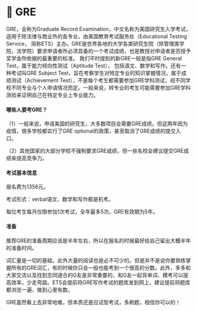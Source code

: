 # 📃 GRE

&#x20;   GRE，全称为Graduate Record Examination，中文名称为美国研究生入学考试， 适用于除法律与商业外的各专业，由美国教育考试服务处（Educational Testing Service， 简称ETS）主办。GRE是世界各地的大学各类研究生院（除管理类学院，法学院）要求申请者所必须具备的一个考试成绩，也是教授对申请者是否授予奖学金所依据的最重要的标准。 我们平时提到的新GRE一般是指GRE General Test，属于能力倾向性测试（Aptitude Test）， 包括语文、数学和写作。还有一种考试叫GRE Subject Test，旨在考察学生对特定专业的知识掌握情况，属于成绩测试（Achievement Test），不是每个考生都需要参加GRE学科测试，视不同学校不同专业与个人申请情况而定。一般来说，转专业的考生可能需要参加GRE学科测验来证明自己在特定专业上专业能力。

#### 哪些人要考GRE？

（1）一般来说，申请美国的研究生，大多数项目会需要GRE成绩。但这两年因为疫情，很多学校都实行了GRE optional的政策，甚至取消了GRE成绩的提交入口。

（2）其他国家的大部分学校不强制要求GRE成绩，但一些名校会建议提交GRE成绩来提高竞争力。

#### 考试基本信息

报名费为1356元。&#x20;

考试形式：verbal语文、数学和写作都是机考。

每位考生每月仅限参加1次考试，全年最多5次。GRE有效期为5年。

#### 准备

推荐GRE的准备周期应该是半年左右，所以在报名的时候最好给自己留出大概半年的准备时间。

词汇量是一切的基础，此外大量的阅读也是必不可少的。但是并不是说你要熟练掌握所有的GRE词汇，有的时候你只会一般也能考到一个很高的分数。此外，多多和大家交流以及找到志同道合的G友是非常重要的，和G友一起背单词、模考可以提高效率，少走弯路。ETS会提前将GRE写作考试的题库发到网上，建议提前将题库都浏览一遍，做到心里有数。

GRE虽然看上去非常地难，但本质还是应试型考试，多刷题，相信你可以的！
